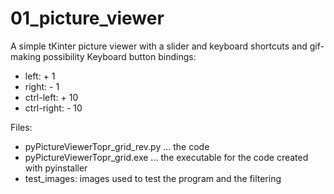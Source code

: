 # 01_picture_viewer
A simple tKinter picture viewer with a slider and keyboard shortcuts and gif-making possibility
Keyboard button bindings:
 - left:  + 1
 - right: - 1
 - ctrl-left:  + 10
 - ctrl-right: - 10

Files:
 - pyPictureViewerTopr_grid_rev.py ... the code
 - pyPictureViewerTopr_grid.exe ... the executable for the code created with pyinstaller
 - test_images: images used to test the program and the filtering
